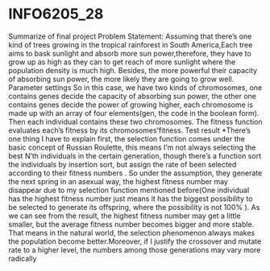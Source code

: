# INFO6205_28
Summarize of final project Problem Statement: Assuming that there’s one kind of trees growing in the tropical rainforest in South America,Each tree aims to bask sunlight and absorb more sun power,therefore, they have to grow up as high as they can to get reach of more sunlight where the population density is much high. Besides, the more powerful their capacity of absorbing sun power, the more likely they are going to grow well. Parameter settings So in this case, we have two kinds of chromosomes, one contains genes decide the capacity of absorbing sun power, the other one contains genes decide the power of growing higher, each chromosome is made up with an array of four elements(gen, the code in the boolean form). Then each individual contains these two chromosomes. The fitness function evaluates each’s fitness by its chromosomes’fitness. 
Test result *There’s one thing I have to explain first, the selection function comes under the basic concept of Russian Roulette, this means I’m not always selecting the best N’th individuals in the certain generation, though there’s a function sort the individuals by insertion sort, but assign the rate of been selected according to their fitness numbers . So under the assumption, they generate the next spring in an asexual way, the highest fitness number may disappear due to my selection function mentioned before(One individual has the highest fitness number just means it has the biggest possibility to be selected to generate its offspring, where the possibility is not 100% ). As we can see from the result, the highest fitness number may get a little smaller, but the average fitness number becomes bigger and more stable. That means in the natural world, the selection phenomenon always makes the population become better.Moreover, if I justify the crossover and mutate rate to a higher level, the numbers among those generations may vary more radically
